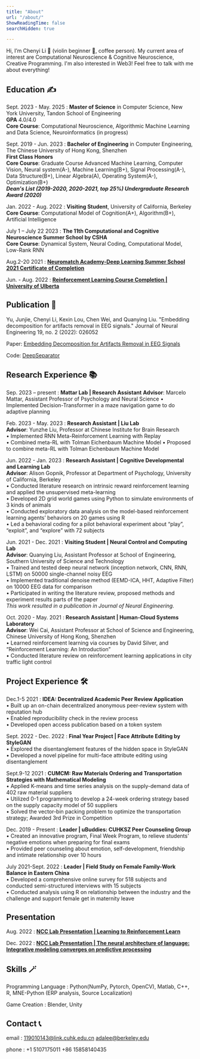 ```yaml
---
title: "About"
url: "/about/"
ShowReadingTime: false
searchHidden: true

---
```


Hi, I’m Chenyi Li 🍊 (violin beginner 🎻, coffee person). My current area of interest are Computational Neuroscience & Cognitive Neuroscience, Creative Programming. I'm also interested in Web3! Feel free to talk with me about everything!

## Education ✍️
Sept. 2023 - May. 2025
: **Master of Science** in Computer Science, New York University, Tandon School of Engineering    
**GPA**   4.0/4.0   
**Core Course**: Computational Neuroscience, Algorithmic Machine Learning and Data Science, Neuroinformatics (in progress)


Sept. 2019 - Jun. 2023
: **Bachelor of Engineering** in Computer Engineering, The Chinese University of Hong Kong, Shenzhen                 
**First Class Honors**      
**Core Course**: Graduate Course Advanced Machine Learning, Computer Vision, Neural system(A-), Machine Learning(B+), Signal Processing(A-), Data Structure(B+), Linear Algebra(A), Operating System(A-), Optimization(B+)       
***Dean's List (2019-2020, 2020-2021, top 25%)                                   Undergraduate Research Award (2020)***

Jan. 2022 - Aug. 2022
: **Visiting Student**, University of California, Berkeley     
**Core Course**: Computational Model of Cognition(A+), Algorithm(B+), Artificial Intelligence

July 1 – July 22 2023
: **The 11th Computational and Cognitive Neuroscience Summer School by CSHA**	                       
**Core Course**: Dynamical System, Neural Coding, Computational Model, Low-Rank RNN 

Aug.2-20 2021
: [**Neuromatch Academy-Deep Learning Summer School 2021 Certificate of Completion**](https://portal.neuromatchacademy.org/certificate/3e84b5f0-7487-4b98-8822-82047f07b503)	

Jun. - Aug. 2022
: [**Reinforcement Learning Course Completion | University of Ulberta**](https://www.coursera.org/account/accomplishments/specialization/certificate/QD7Z3UF363QQ)
## Publication 📑
Yu, Junjie, Chenyi Li, Kexin Lou, Chen Wei, and Quanying Liu. "Embedding decomposition for artifacts removal in EEG signals." Journal of Neural Engineering 19, no. 2 (2022): 026052

Paper: [Embedding Decomposition for Artifacts Removal
in EEG Signals](https://arxiv.org/abs/2112.00989)

Code: [DeepSeparator](https://github.com/ncclabsustech/DeepSeparator)

## Research Experience 📚
Sep. 2023 – present
: **Mattar Lab | Research Assistant**
**Advisor**: Marcelo Mattar, Assistant Professor of Psychology and Neural Science
•	Implemented Decision-Transformer in a maze navigation game to do adaptive planning


Feb. 2023 - May. 2023
: **Research Assistant | Liu Lab**		   	 	       
**Advisor**: Yunzhe Liu, Professor at Chinese Institute for Brain Research   
•	Implemented RNN Meta-Reinforcement Learning with Replay     
•	Combined meta-RL with Tolman Eichenbaum Machine Model 
•	Proposed to combine meta-RL with Tolman Eichenbaum Machine Model

Jun. 2022 - Jan. 2023
: **Research Assistant | Cognitive Developmental and Learning Lab**		   	 	       
**Advisor**: Alison Gopnik, Professor at Department of Psychology, University of California, Berkeley   
•	Conducted literature research on intrinsic reward reinforcement learning and applied the unsupervised meta-learning     
•	Developed 2D grid world games using Python to simulate environments of 3 kinds of animals   
•	Conducted exploratory data analysis on the model-based reinforcement learning agents’ behaviors on 20 games using R    
•	Led a behavioral coding for a pilot behavioral experiment about “play”, “exploit”, and “explore” with 72 subjects    


Jun. 2021 - Dec. 2021
: **Visiting Student | Neural Control and Computing Lab**	             		  
**Advisor**: Quanying Liu, Assistant Professor at School of Engineering, Southern University of Science and Technology  
•	Trained and tested deep neural network (inception network, CNN, RNN, LSTM) on 50000 single-channel noisy EEG  
•	Implemented traditional denoise method (EEMD-ICA, HHT, Adaptive Filter) on 10000 EEG data for comparison  
•	Participated in writing the literature review, proposed methods and experiment results parts of the paper  
*This work resulted in a publication in Journal of Neural Engineering.*

Oct. 2020 - May. 2021
: **Research Assistant | Human-Cloud Systems Laboratory**	  			            		
**Advisor**: Wei Cai, Assistant Professor at School of Science and Engineering, Chinese University of Hong Kong, Shenzhen    
•	Learned reinforcement learning via courses by David Silver, and “Reinforcement Learning: An Introduction”     
•	Conducted literature review on reinforcement learning applications in city traffic light control

## Project Experience 🛠️
Dec.1-5 2021
: **IDEA: Decentralized Academic Peer Review Application**                                               	    	    
•	Built up an on-chain decentralized anonymous peer-review system with reputation hub      
•	Enabled reproducibility check in the review process  
•	Developed open access publication based on a token system

Sept. 2022 - Dec. 2022
: **Final Year Project | Face Attribute Editing by StyleGAN**     
•	Explored the disentanglement features of the hidden space in StyleGAN      
•	Developed a novel pipeline for multi-face attribute editing using disentanglement

Sept.9-12 2021
: **CUMCM: Raw Materials Ordering and Transportation Strategies with Mathematical Modeling**                                               	    	    
•	Applied K-means and time series analysis on the supply-demand data of 402 raw material suppliers      
•	Utilized 0-1 programming to develop a 24-week   ordering strategy based on the supply capacity model of 50 suppliers  
•	Solved the vector-bin packing problem to optimize the transportation strategy; Awarded 3rd Prize in Competition

Dec. 2019 - Present
: **Leader | uBuddies: CUHKSZ Peer Counseling Group**				  		       
•	Created an innovative program, Final Week Program, to relieve students’ negative emotions when preparing for final exams  
•	Provided peer counseling about emotion, self-development, friendship and intimate relationship over 10 hours

July 2021-Sept. 2022
: **Leader | Field Study on Female Family-Work Balance in Eastern China**	     			   
•	Developed a comprehensive online survey for 518 subjects and conducted semi-structured interviews with 15 subjects      
•	Conducted analysis using R on relationship between the industry and the challenge and support female get in maternity leave

## Presentation

Aug. 2022
: [**NCC Lab Presentation | Learning to Reinforcement Learn**](https://zeroada.github.io/ncc1/)

Dec. 2022
: [**NCC Lab Presentation | The neural architecture of language: Integrative modeling converges on predictive processing**](https://zeroada.github.io/ncc2/)


## Skills 🪄

Programming Language
: Python(NumPy, Pytorch, OpenCV), Matlab, C++, R, MNE-Python (ERP analysis, Source Localization)

Game Creation
: Blender, Unity

## Contact 📞
email
: 119010143@link.cuhk.edu.cn        adalee@berkeley.edu

phone
: +1 5107175011   +86 15858140435
